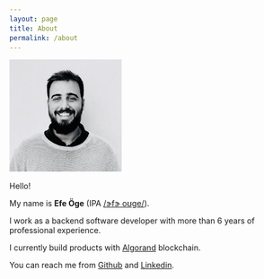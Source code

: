 ```yaml
---
layout: page
title: About
permalink: /about
---
```


<img src="/public/images/various/hipo-yeni.JPG" title="Efe Öge" height="200" width="200">

Hello!

My name is **Efe Öge** (IPA [/ɝfɝ oʊge/](http://ipa-reader.xyz/?text=ɝfɝ%20oʊge&voice=Ivy)).

I work as a backend software developer with more than 6 years of professional experience.

I currently build products with [Algorand](https://www.algorand.com/) blockchain. 

You can reach me from [Github](https://github.com/efe) and [Linkedin](https://www.linkedin.com/in/efeoge/).
